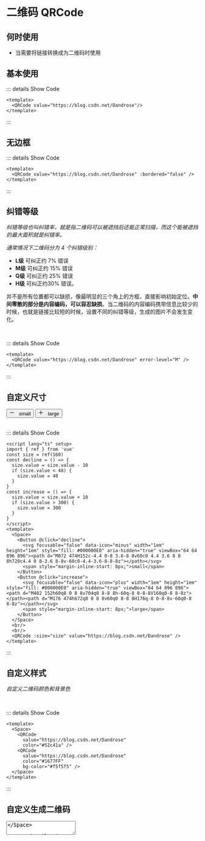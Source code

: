 # 二维码 QRCode

<BackTop />
<Watermark fullscreen content="Vue Amazing UI" />

## 何时使用

- 当需要将链接转换成为二维码时使用

<script lang="ts" setup>
import { ref } from 'vue'
const size = ref(160)
const value = ref('hello world')
const decline = () => {
  size.value = size.value - 10
  if (size.value < 48) {
    size.value = 48
  }
}
const increase = () => {
  size.value = size.value + 10
  if (size.value > 300) {
    size.value = 300
  }
}
</script>

## 基本使用

<QRCode value="https://blog.csdn.net/Dandrose"/>

::: details Show Code

```vue
<template>
  <QRCode value="https://blog.csdn.net/Dandrose"/>
</template>
```

:::

## 无边框

<QRCode value="https://blog.csdn.net/Dandrose" :bordered="false" />

::: details Show Code

```vue
<template>
  <QRCode value="https://blog.csdn.net/Dandrose" :bordered="false" />
</template>
```

:::

## 纠错等级

*纠错等级也叫纠错率，就是指二维码可以被遮挡后还能正常扫描，而这个能被遮挡的最大面积就是纠错率。*

*通常情况下二维码分为 4 个纠错级别：*

- **L级** 可纠正约 7% 错误
- **M级** 可纠正约 15% 错误
- **Q级** 可纠正约 25% 错误
- **H级** 可纠正约30% 错误。

并不是所有位置都可以缺损，像最明显的三个角上的方框，直接影响初始定位。**中间零散的部分是内容编码，可以容忍缺损**。当二维码的内容编码携带信息比较少的时候，也就是链接比较短的时候，设置不同的纠错等级，生成的图片不会发生变化。

<br/>

<QRCode value="https://blog.csdn.net/Dandrose" error-level="M" />

::: details Show Code

```vue
<template>
  <QRCode value="https://blog.csdn.net/Dandrose" error-level="M" />
</template>
```

:::

## 自定义尺寸

<Space>
  <Button @click="decline">
    <svg focusable="false" data-icon="minus" width="1em" height="1em" style="fill: #000000E0" aria-hidden="true" viewBox="64 64 896 896"><path d="M872 474H152c-4.4 0-8 3.6-8 8v60c0 4.4 3.6 8 8 8h720c4.4 0 8-3.6 8-8v-60c0-4.4-3.6-8-8-8z"></path></svg>
    <span style="margin-inline-start: 8px;">small</span>
  </Button>
  <Button @click="increase">
    <svg focusable="false" data-icon="plus" width="1em" height="1em" style="fill: #000000E0" aria-hidden="true" viewBox="64 64 896 896"><path d="M482 152h60q8 0 8 8v704q0 8-8 8h-60q-8 0-8-8V160q0-8 8-8z"></path><path d="M176 474h672q8 0 8 8v60q0 8-8 8H176q-8 0-8-8v-60q0-8 8-8z"></path></svg>
    <span style="margin-inline-start: 8px;">large</span>
  </Button>
</Space>
<br/>
<br/>
<QRCode :size="size" value="https://blog.csdn.net/Dandrose" />

::: details Show Code

```vue
<script lang="ts" setup>
import { ref } from 'vue'
const size = ref(160)
const decline = () => {
  size.value = size.value - 10
  if (size.value < 48) {
    size.value = 48
  }
}
const increase = () => {
  size.value = size.value + 10
  if (size.value > 300) {
    size.value = 300
  }
}
</script>
<template>
  <Space>
    <Button @click="decline">
      <svg focusable="false" data-icon="minus" width="1em" height="1em" style="fill: #000000E0" aria-hidden="true" viewBox="64 64 896 896"><path d="M872 474H152c-4.4 0-8 3.6-8 8v60c0 4.4 3.6 8 8 8h720c4.4 0 8-3.6 8-8v-60c0-4.4-3.6-8-8-8z"></path></svg>
      <span style="margin-inline-start: 8px;">small</span>
    </Button>
    <Button @click="increase">
      <svg focusable="false" data-icon="plus" width="1em" height="1em" style="fill: #000000E0" aria-hidden="true" viewBox="64 64 896 896"><path d="M482 152h60q8 0 8 8v704q0 8-8 8h-60q-8 0-8-8V160q0-8 8-8z"></path><path d="M176 474h672q8 0 8 8v60q0 8-8 8H176q-8 0-8-8v-60q0-8 8-8z"></path></svg>
      <span style="margin-inline-start: 8px;">large</span>
    </Button>
  </Space>
  <br/>
  <br/>
  <QRCode :size="size" value="https://blog.csdn.net/Dandrose" />
</template>
```

:::

## 自定义样式

*自定义二维码颜色和背景色*

<br/>

<Space>
  <QRCode
    value="https://blog.csdn.net/Dandrose"
    color="#52c41a" />
  <QRCode
    value="https://blog.csdn.net/Dandrose"
    color="#1677FF"
    bg-color="#f5f5f5" />
</Space>

::: details Show Code

```vue
<template>
  <Space>
    <QRCode
      value="https://blog.csdn.net/Dandrose"
      color="#52c41a" />
    <QRCode
      value="https://blog.csdn.net/Dandrose"
      color="#1677FF"
      bg-color="#f5f5f5" />
  </Space>
</template>
```

:::

## 自定义生成二维码

<Space align="center" :gap="20">
  <QRCode :value="value" />
  <Textarea v-model:value="value" :width="180" allowClear />
</Space>

::: details Show Code

```vue
<script setup lang="ts">
import { ref } from 'vue'
const value = ref('hello world')
</script>
<template>
  <Space align="center" :gap="20">
    <QRCode :value="value" />
    <Textarea v-model:value="value" :width="180" allowClear />
  </Space>
</template>
```

:::

## APIs

### QRCode

参数 | 说明 | 类型 | 默认值 | 必传
-- | -- | -- | -- | --
value | 扫描后的文本或地址 | string | '' | false
size | 二维码大小，单位 `px` | number | 160 | false
color | 二维码颜色，Value must be in `hex format` (十六进制颜色值) | string | '#000' | false
bgColor | 二维码背景色，Value must be in `hex format` (十六进制颜色值) | string | '#FFF' | false
bordered | 是否有边框 | boolean | true | false
borderColor | 边框颜色 | string | '#0505050f' | false
scale | 每个 `black dots` 多少像素 | number | 8 | false
errorLevel | 二维码纠错等级 | 'L' &#124; 'M' &#124; 'Q' &#124; 'H' | 'H' | false
